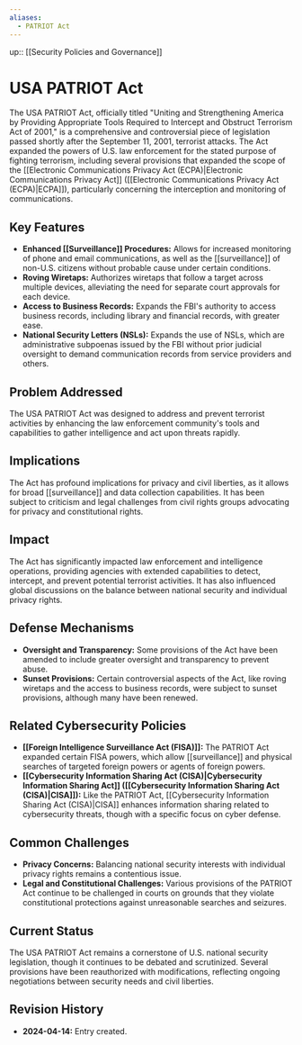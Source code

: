 ```yaml
---
aliases:
  - PATRIOT Act
---
```

up:: [[Security Policies and Governance]]
# USA PATRIOT Act

The USA PATRIOT Act, officially titled "Uniting and Strengthening America by Providing Appropriate Tools Required to Intercept and Obstruct Terrorism Act of 2001," is a comprehensive and controversial piece of legislation passed shortly after the September 11, 2001, terrorist attacks. The Act expanded the powers of U.S. law enforcement for the stated purpose of fighting terrorism, including several provisions that expanded the scope of the [[Electronic Communications Privacy Act (ECPA)|Electronic Communications Privacy Act]] ([[Electronic Communications Privacy Act (ECPA)|ECPA]]), particularly concerning the interception and monitoring of communications.

## Key Features

- **Enhanced [[Surveillance]] Procedures:** Allows for increased monitoring of phone and email communications, as well as the [[surveillance]] of non-U.S. citizens without probable cause under certain conditions.
- **Roving Wiretaps:** Authorizes wiretaps that follow a target across multiple devices, alleviating the need for separate court approvals for each device.
- **Access to Business Records:** Expands the FBI's authority to access business records, including library and financial records, with greater ease.
- **National Security Letters (NSLs):** Expands the use of NSLs, which are administrative subpoenas issued by the FBI without prior judicial oversight to demand communication records from service providers and others.

## Problem Addressed

The USA PATRIOT Act was designed to address and prevent terrorist activities by enhancing the law enforcement community's tools and capabilities to gather intelligence and act upon threats rapidly.

## Implications

The Act has profound implications for privacy and civil liberties, as it allows for broad [[surveillance]] and data collection capabilities. It has been subject to criticism and legal challenges from civil rights groups advocating for privacy and constitutional rights.

## Impact

The Act has significantly impacted law enforcement and intelligence operations, providing agencies with extended capabilities to detect, intercept, and prevent potential terrorist activities. It has also influenced global discussions on the balance between national security and individual privacy rights.

## Defense Mechanisms

- **Oversight and Transparency:** Some provisions of the Act have been amended to include greater oversight and transparency to prevent abuse.
- **Sunset Provisions:** Certain controversial aspects of the Act, like roving wiretaps and the access to business records, were subject to sunset provisions, although many have been renewed.

## Related Cybersecurity Policies

- **[[Foreign Intelligence Surveillance Act (FISA)]]:** The PATRIOT Act expanded certain FISA powers, which allow [[surveillance]] and physical searches of targeted foreign powers or agents of foreign powers.
- **[[Cybersecurity Information Sharing Act (CISA)|Cybersecurity Information Sharing Act]] ([[Cybersecurity Information Sharing Act (CISA)|CISA]]):** Like the PATRIOT Act, [[Cybersecurity Information Sharing Act (CISA)|CISA]] enhances information sharing related to cybersecurity threats, though with a specific focus on cyber defense.

## Common Challenges

- **Privacy Concerns:** Balancing national security interests with individual privacy rights remains a contentious issue.
- **Legal and Constitutional Challenges:** Various provisions of the PATRIOT Act continue to be challenged in courts on grounds that they violate constitutional protections against unreasonable searches and seizures.

## Current Status

The USA PATRIOT Act remains a cornerstone of U.S. national security legislation, though it continues to be debated and scrutinized. Several provisions have been reauthorized with modifications, reflecting ongoing negotiations between security needs and civil liberties.

## Revision History

- **2024-04-14:** Entry created.